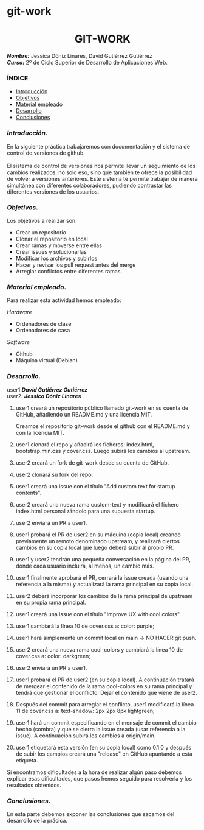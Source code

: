 # git-work

<center>

# GIT-WORK


</center>

***Nombre:*** Jessica Dóniz Linares, David Gutiérrez Gutiérrez </br>
***Curso:*** 2º de Ciclo Superior de Desarrollo de Aplicaciones Web.

### ÍNDICE

+ [Introducción](#id1)
+ [Objetivos](#id2)
+ [Material empleado](#id3)
+ [Desarrollo](#id4)
+ [Conclusiones](#id5)


### ***Introducción***. <a name="id1"></a>

En la siguiente práctica trabajaremos con documentación y el sistema de control de versiones de github. </br>
</br>El sistema de control de versiones nos permite llevar un seguimiento de los cambios realizados, no solo eso, sino que también te ofrece la posibilidad de volver a versiones anteriores. Este sistema te permite trabajar de manera simultánea con diferentes colaboradores, pudiendo contrastar las diferentes versiones de los usuarios.


### ***Objetivos***. <a name="id2"></a>

Los objetivos a realizar son:

+ Crear un repositorio
+ Clonar el repositorio en local
+ Crear ramas y moverse entre ellas
+ Crear issues y solucionarlas
+ Modificar los archivos y subirlos
+ Hacer y revisar los pull request antes del merge
+ Arreglar conflictos entre diferentes ramas

### ***Material empleado***. <a name="id3"></a>

Para realizar esta actividad hemos empleado:

*Hardware*
+ Ordenadores de clase
+ Ordenadores de casa

*Software*
+ Github
+ Máquina virtual (Debian)

### ***Desarrollo***. <a name="id4"></a>

user1:***David Gutiérrez Gutiérrez*** </br>
user2: ***Jessica Dóniz Linares***

1. user1 creará un repositorio público llamado git-work en su cuenta de GitHub, añadiendo un README.md y una licencia MIT.
   
   Creamos el repositorio git-work desde el github con el README.md y con la licencia MIT.

2. user1 clonará el repo y añadirá los ficheros: index.html, bootstrap.min.css y cover.css. Luego subirá los cambios al upstream. 



3. user2 creará un fork de git-work desde su cuenta de GitHub.



4. user2 clonará su fork del repo.


5. user1 creará una issue con el título "Add custom text for startup contents".


6. user2 creará una nueva rama custom-text y modificará el fichero index.html personalizándolo para una supuesta startup.


   
8. user2 enviará un PR a user1.


   
10. user1 probará el PR de user2 en su máquina (copia local) creando previamente un remoto denominado upstream, y realizará ciertos cambios en su copia local que luego deberá subir al propio PR.



11. user1 y user2 tendrán una pequeña conversación en la página del PR, donde cada usuario incluirá, al menos, un cambio más.



12. user1 finalmente aprobará el PR, cerrará la issue creada (usando una referencia a la misma) y actualizará la rama principal en su copia local.



13. user2 deberá incorporar los cambios de la rama principal de upstream en su propia rama principal.



14. user1 creará una issue con el título "Improve UX with cool colors".



15. user1 cambiará la línea 10 de cover.css a: color: purple;



16. user1 hará simplemente un commit local en main → NO HACER git push.



17. user2 creará una nueva rama cool-colors y cambiará la línea 10 de cover.css a: color: darkgreen;



18. user2 enviará un PR a user1.



19. user1 probará el PR de user2 (en su copia local). A continuación tratará de mergear el contenido de la rama cool-colors en su rama principal y tendrá que gestionar el conflicto: Dejar el contenido que viene de user2.



20. Después del commit para arreglar el conflicto, user1 modificará la línea 11 de cover.css a: text-shadow: 2px 2px 8px lightgreen;



21. user1 hará un commit especificando en el mensaje de commit el cambio hecho (sombra) y que se cierra la issue creada (usar referencia a la issue). A continuación subirá los cambios a origin/main.



22. user1 etiquetará esta versión (en su copia local) como 0.1.0 y después de subir los cambios creará una "release" en GitHub apuntando a esta etiqueta.




Si encontramos dificultades a la hora de realizar algún paso debemos explicar esas dificultades, que pasos hemos seguido para resolverla y los resultados obtenidos.

### ***Conclusiones***. <a name="id5"></a>

En esta parte debemos exponer las conclusiones que sacamos del desarrollo de la prácica.
